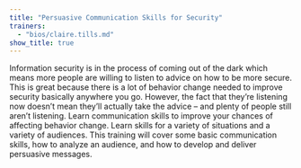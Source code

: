 ```yaml
---
title: "Persuasive Communication Skills for Security"
trainers:
  - "bios/claire.tills.md"
show_title: true
---
```

Information security is in the process of coming out of the dark which means more people are willing to listen to advice on how to be more secure. This is great because there is a lot of behavior change needed to improve security basically anywhere you go. However, the fact that they’re listening now doesn’t mean they’ll actually take the advice – and plenty of people still aren’t listening. Learn communication skills to improve your chances of affecting behavior change. Learn skills for a variety of situations and a variety of audiences. This training will cover some basic communication skills, how to analyze an audience,  and how to develop and deliver persuasive messages.